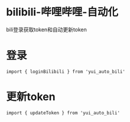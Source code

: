 # bilibili-哔哩哔哩-自动化
bili登录获取token和自动更新token
# 登录
```
import { loginBilibili } from 'yui_auto_bili'
```
# 更新token
```
import { updateToken } from 'yui_auto_bili'
```
